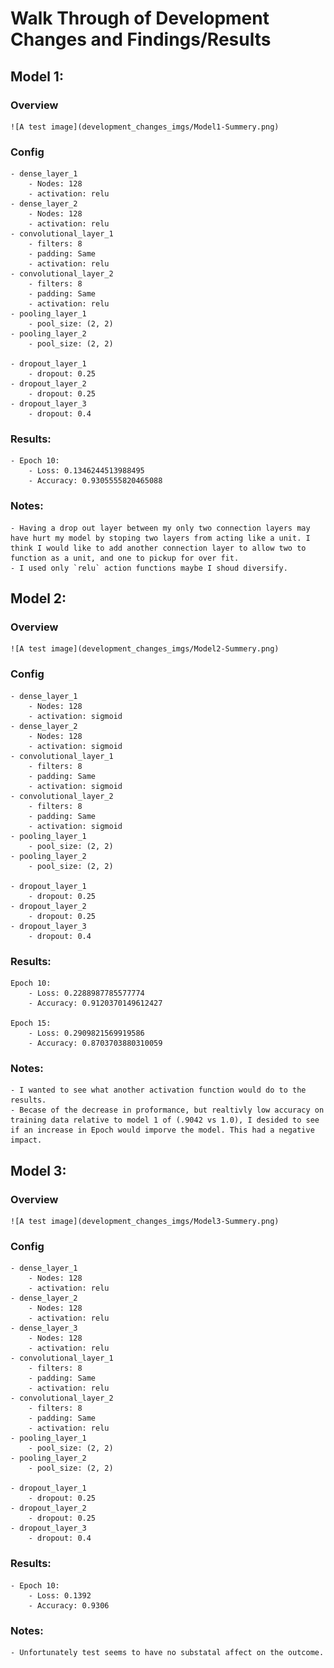 # Walk Through of Development Changes and Findings/Results


## Model 1:


### Overview
    ![A test image](development_changes_imgs/Model1-Summery.png)

### Config
    - dense_layer_1
        - Nodes: 128
        - activation: relu
    - dense_layer_2
        - Nodes: 128
        - activation: relu
    - convolutional_layer_1
        - filters: 8
        - padding: Same
        - activation: relu
    - convolutional_layer_2
        - filters: 8
        - padding: Same
        - activation: relu
    - pooling_layer_1
        - pool_size: (2, 2)
    - pooling_layer_2
        - pool_size: (2, 2)

    - dropout_layer_1
        - dropout: 0.25
    - dropout_layer_2
        - dropout: 0.25
    - dropout_layer_3
        - dropout: 0.4

### Results:
    - Epoch 10:
        - Loss: 0.1346244513988495
        - Accuracy: 0.9305555820465088


### Notes:
    - Having a drop out layer between my only two connection layers may have hurt my model by stoping two layers from acting like a unit. I think I would like to add another connection layer to allow two to function as a unit, and one to pickup for over fit.
    - I used only `relu` action functions maybe I shoud diversify.


## Model 2:


### Overview
    ![A test image](development_changes_imgs/Model2-Summery.png)

### Config
    - dense_layer_1
        - Nodes: 128
        - activation: sigmoid
    - dense_layer_2
        - Nodes: 128
        - activation: sigmoid
    - convolutional_layer_1
        - filters: 8
        - padding: Same
        - activation: sigmoid
    - convolutional_layer_2
        - filters: 8
        - padding: Same
        - activation: sigmoid
    - pooling_layer_1
        - pool_size: (2, 2)
    - pooling_layer_2
        - pool_size: (2, 2)

    - dropout_layer_1
        - dropout: 0.25
    - dropout_layer_2
        - dropout: 0.25
    - dropout_layer_3
        - dropout: 0.4

### Results:
    Epoch 10:
        - Loss: 0.2288987785577774
        - Accuracy: 0.9120370149612427

    Epoch 15:
        - Loss: 0.2909821569919586
        - Accuracy: 0.8703703880310059

### Notes:
    - I wanted to see what another activation function would do to the results.
    - Becase of the decrease in proformance, but realtivly low accuracy on training data relative to model 1 of (.9042 vs 1.0), I desided to see if an increase in Epoch would imporve the model. This had a negative impact.

## Model 3:


### Overview
    ![A test image](development_changes_imgs/Model3-Summery.png)

### Config
    - dense_layer_1
        - Nodes: 128
        - activation: relu
    - dense_layer_2
        - Nodes: 128
        - activation: relu
    - dense_layer_3
        - Nodes: 128
        - activation: relu
    - convolutional_layer_1
        - filters: 8
        - padding: Same
        - activation: relu
    - convolutional_layer_2
        - filters: 8
        - padding: Same
        - activation: relu
    - pooling_layer_1
        - pool_size: (2, 2)
    - pooling_layer_2
        - pool_size: (2, 2)

    - dropout_layer_1
        - dropout: 0.25
    - dropout_layer_2
        - dropout: 0.25
    - dropout_layer_3
        - dropout: 0.4

### Results:
    - Epoch 10:
        - Loss: 0.1392
        - Accuracy: 0.9306


### Notes:
    - Unfortunately test seems to have no substatal affect on the outcome.

